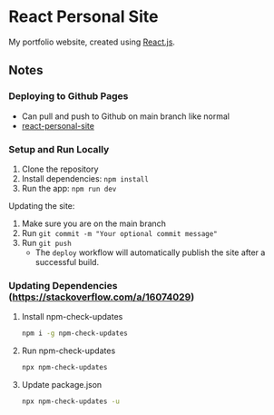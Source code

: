 # React Personal Site

My portfolio website, created using [React.js](https://react.dev/).

## Notes
### Deploying to Github Pages
- Can pull and push to Github on main branch like normal
- [react-personal-site](https://enprogames.github.io/react-personal-site/)

### Setup and Run Locally
1. Clone the repository
2. Install dependencies: `npm install`
3. Run the app: `npm run dev`

Updating the site:
1. Make sure you are on the main branch
2. Run `git commit -m "Your optional commit message"`
3. Run `git push`
    - The `deploy` workflow will automatically publish the site after a successful build.

### Updating Dependencies (https://stackoverflow.com/a/16074029)
1. Install npm-check-updates
    ```bash
    npm i -g npm-check-updates
    ```
2. Run npm-check-updates
    ```bash
    npx npm-check-updates
    ```
3. Update package.json
    ```bash
    npx npm-check-updates -u
    ```
